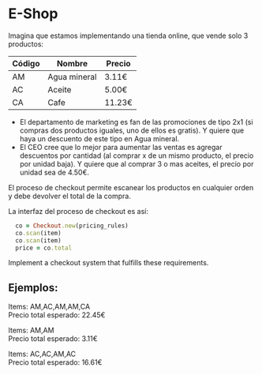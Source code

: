 E-Shop
===============

Imagina que estamos implementando una tienda online, que vende solo 3 productos:

|Código        | Nombre                 | Precio
|--------------|------------------------|------------------
|AM            | Agua mineral           |   3.11€
|AC            | Aceite                 |   5.00€
|CA            | Cafe                   |  11.23€
 
* El departamento de marketing es fan de las promociones de tipo 2x1 (si compras dos productos iguales, uno de ellos es gratis). Y quiere que haya un descuento de este tipo en Agua mineral.
* El CEO cree que lo mejor para aumentar las ventas es agregar descuentos por cantidad (al comprar x de un mismo producto, el precio por unidad baja). Y quiere que al comprar 3 o mas aceites, el precio por unidad sea de 4.50€.

El proceso de checkout permite escanear los productos en cualquier orden y debe devolver el total de la compra.
 
La interfaz del proceso de checkout es así:
 
```Ruby
  co = Checkout.new(pricing_rules)
  co.scan(item)
  co.scan(item)
  price = co.total
```
Implement a checkout system that fulfills these requirements.
 
Ejemplos:
---------
 
Items: AM,AC,AM,AM,CA   
Precio total esperado: 22.45€

Items: AM,AM   
Precio total esperado: 3.11€

Items: AC,AC,AM,AC    
Precio total esperado: 16.61€
